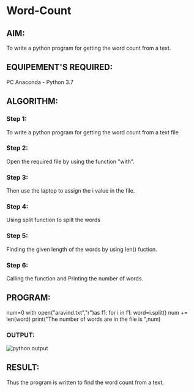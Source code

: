 # Word-Count
## AIM:
To write a python program for getting the word count from a text.
## EQUIPEMENT'S REQUIRED: 
PC
Anaconda - Python 3.7
## ALGORITHM: 
### Step 1:
To write a python program for getting the word count from a text file
### Step 2: 
 Open the required file by using the function "with".
### Step 3: 
Then use the laptop to assign the i value in the file.
### Step 4:  
Using split function to spilt the words
### Step 5: 
Finding the given length of the words by using len() fuction.
### Step 6: 
Calling the function and Printing the number of words.
## PROGRAM:
num=0
with open("aravind.txt","r")as f1:
    for i in f1:
        word=i.split()
        num += len(word)
print("The number of words are in the file is ",num)
### OUTPUT:
![python output ](https://github.com/ARAVIND-23/Word-Count/assets/138970182/b367085b-c516-44c7-a5c0-6ae04504c0cd)



## RESULT:
Thus the program is written to find the word count from a text.

